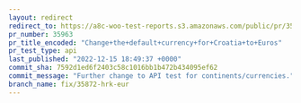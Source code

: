 ```yaml
---
layout: redirect
redirect_to: https://a8c-woo-test-reports.s3.amazonaws.com/public/pr/35963/api/index.html
pr_number: 35963
pr_title_encoded: "Change+the+default+currency+for+Croatia+to+Euros"
pr_test_type: api
last_published: "2022-12-15 18:49:37 +0000"
commit_sha: 7592d1ed6f2403c58c1016bb1b472b434095ef62
commit_message: "Further change to API test for continents/currencies."
branch_name: fix/35872-hrk-eur
---
```

